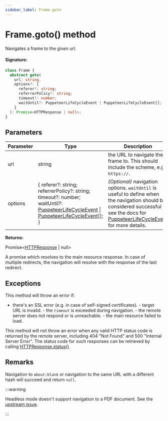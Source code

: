 ```yaml
---
sidebar_label: Frame.goto
---
```


# Frame.goto() method

Navigates a frame to the given url.

#### Signature:

```typescript
class Frame {
  abstract goto(
    url: string,
    options?: {
      referer?: string;
      referrerPolicy?: string;
      timeout?: number;
      waitUntil?: PuppeteerLifeCycleEvent | PuppeteerLifeCycleEvent[];
    }
  ): Promise<HTTPResponse | null>;
}
```

## Parameters

| Parameter | Type                                                                                                                                                                                                                     | Description                                                                                                                                                                                                                            |
| --------- | ------------------------------------------------------------------------------------------------------------------------------------------------------------------------------------------------------------------------ | -------------------------------------------------------------------------------------------------------------------------------------------------------------------------------------------------------------------------------------- |
| url       | string                                                                                                                                                                                                                   | the URL to navigate the frame to. This should include the scheme, e.g. <code>https://</code>.                                                                                                                                          |
| options   | { referer?: string; referrerPolicy?: string; timeout?: number; waitUntil?: [PuppeteerLifeCycleEvent](./puppeteer.puppeteerlifecycleevent.md) \| [PuppeteerLifeCycleEvent](./puppeteer.puppeteerlifecycleevent.md)\[\]; } | _(Optional)_ navigation options. <code>waitUntil</code> is useful to define when the navigation should be considered successful - see the docs for [PuppeteerLifeCycleEvent](./puppeteer.puppeteerlifecycleevent.md) for more details. |

**Returns:**

Promise&lt;[HTTPResponse](./puppeteer.httpresponse.md) \| null&gt;

A promise which resolves to the main resource response. In case of multiple redirects, the navigation will resolve with the response of the last redirect.

## Exceptions

This method will throw an error if:

- there's an SSL error (e.g. in case of self-signed certificates). - target URL is invalid. - the `timeout` is exceeded during navigation. - the remote server does not respond or is unreachable. - the main resource failed to load.

This method will not throw an error when any valid HTTP status code is returned by the remote server, including 404 "Not Found" and 500 "Internal Server Error". The status code for such responses can be retrieved by calling [HTTPResponse.status()](./puppeteer.httpresponse.status.md).

## Remarks

Navigation to `about:blank` or navigation to the same URL with a different hash will succeed and return `null`.

:::warning

Headless mode doesn't support navigation to a PDF document. See the [upstream issue](https://bugs.chromium.org/p/chromium/issues/detail?id=761295).

:::
